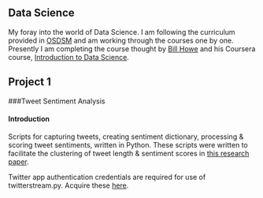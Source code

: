 ## Data Science
My foray into the world of Data Science. I am following the curriculum provided in [OSDSM](http://datasciencemasters.org/) and am working through the courses one by one. Presently I am completing the course thought by [Bill Howe](http://homes.cs.washington.edu/~billhowe/) and his Coursera course, [Introduction to Data Science](https://www.coursera.org/course/datasci).

## Project 1

###Tweet Sentiment Analysis

#### Introduction

Scripts for capturing tweets, creating sentiment dictionary, processing & scoring tweet sentiments, written in Python. These scripts were written to facilitate the clustering of tweet length & sentiment scores in [this research paper](http://arxiv.org/pdf/1406.3287v3.pdf).

Twitter app authentication credentials are required for use of twitterstream.py. Acquire these [here](https://dev.twitter.com/).

